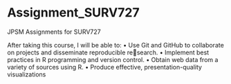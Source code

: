 # Assignment_SURV727
JPSM
Assignments for SURV727 

After taking this course, I will be able to:
• Use Git and GitHub to collaborate on projects and disseminate reproducible research.
• Implement best practices in R programming and version control.
• Obtain web data from a variety of sources using R.
• Produce effective, presentation-quality visualizations

